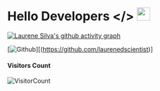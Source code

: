 # Hello Developers </> <img src="https://raw.githubusercontent.com/MartinHeinz/MartinHeinz/master/wave.gif" width="30px" height="30px">

<!-- <p align="center"><a href="https://github.com/Damantha126">
    <img align="center" alt="Laurene Silva's github stats" src="https://github-readme-stats.vercel.app/api?username=laurenedscientist126&show_icons=true&theme=midnight-purple" />
  </a></p>

<p align="center"><a href="https://github.com/laurenedscientist"><img src="https://github-profile-trophy.vercel.app/?username=laurenedscientist &no-bg=true" alt="laurenedscientist" /></a> </p>


# Contribution Graph <img src="https://octodex.github.com/images/daftpunktocat-thomas.gif" width=50px height="80px">
-->
[![Laurene Silva's github activity graph](https://github-readme-activity-graph.vercel.app/graph?username=Damantha126&bg_color=252837&color=14ffb9&line=801de2&point=eb670f&area=true&hide_border=true)](https://github.com/laurenedscientist)

<!--# MOST USED LANGUAGES
![NOICE](https://github-readme-stats.vercel.app/api/top-langs/?username=laurenedscientist&theme=midnight-purple&show_icons=true&count_private=true)

                                                              
### Social media-->

[![Github](https://img.shields.io/badge/-Github-000?style=flat&logo=Github&logoColor=white)][(https://github.com/laurenedscientist)]

                                                             

#### **Visitors Count**  
![VisitorCount](https://profile-counter.glitch.me/{Damantha126}/count.svg)
